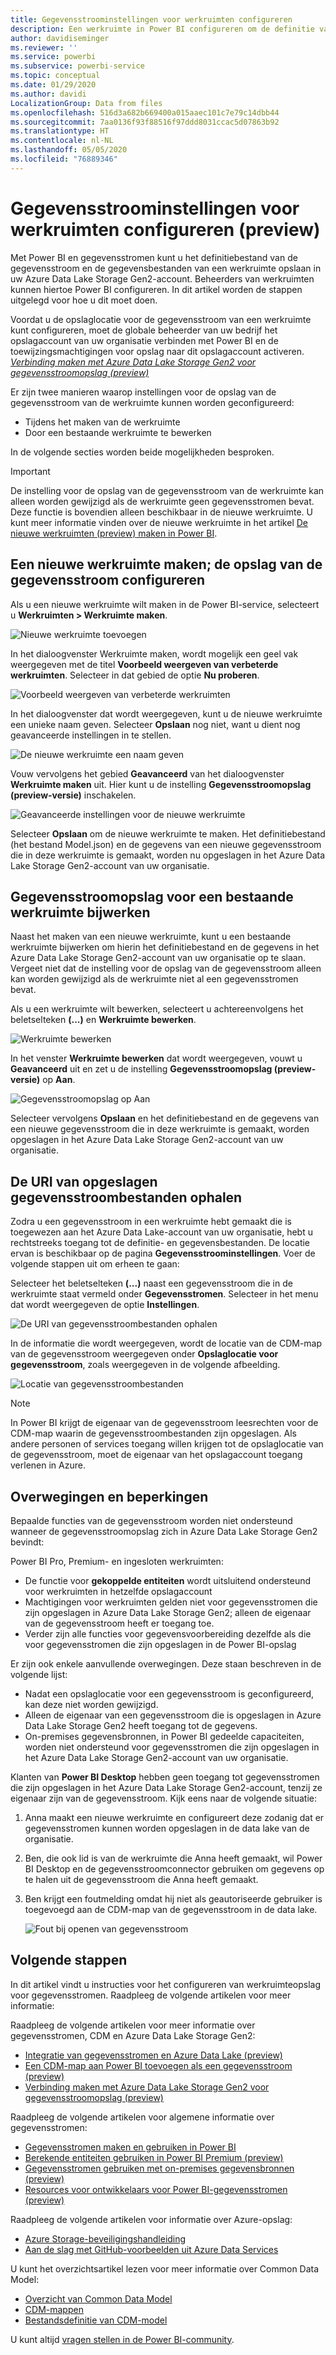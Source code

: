 ```yaml
---
title: Gegevensstroominstellingen voor werkruimten configureren
description: Een werkruimte in Power BI configureren om de definitie van de gegevensstroom en de gegevensbestanden in Azure Data Lake Storage Gen2 op te slaan
author: davidiseminger
ms.reviewer: ''
ms.service: powerbi
ms.subservice: powerbi-service
ms.topic: conceptual
ms.date: 01/29/2020
ms.author: davidi
LocalizationGroup: Data from files
ms.openlocfilehash: 516d3a682b669400a015aaec101c7e79c14dbb44
ms.sourcegitcommit: 7aa0136f93f88516f97ddd8031ccac5d07863b92
ms.translationtype: HT
ms.contentlocale: nl-NL
ms.lasthandoff: 05/05/2020
ms.locfileid: "76889346"
---
```

# <a name="configure-workspace-dataflow-settings-preview"></a>Gegevensstroominstellingen voor werkruimten configureren (preview)

Met Power BI en gegevensstromen kunt u het definitiebestand van de gegevensstroom en de gegevensbestanden van een werkruimte opslaan in uw Azure Data Lake Storage Gen2-account. Beheerders van werkruimten kunnen hiertoe Power BI configureren. In dit artikel worden de stappen uitgelegd voor hoe u dit moet doen. 

Voordat u de opslaglocatie voor de gegevensstroom van een werkruimte kunt configureren, moet de globale beheerder van uw bedrijf het opslagaccount van uw organisatie verbinden met Power BI en de toewijzingsmachtigingen voor opslag naar dit opslagaccount activeren. *[Verbinding maken met Azure Data Lake Storage Gen2 voor gegevensstroomopslag (preview)](service-dataflows-connect-azure-data-lake-storage-gen2.md)* 

Er zijn twee manieren waarop instellingen voor de opslag van de gegevensstroom van de werkruimte kunnen worden geconfigureerd: 

* Tijdens het maken van de werkruimte
* Door een bestaande werkruimte te bewerken

In de volgende secties worden beide mogelijkheden besproken. 

> [!IMPORTANT]
> De instelling voor de opslag van de gegevensstroom van de werkruimte kan alleen worden gewijzigd als de werkruimte geen gegevensstromen bevat. Deze functie is bovendien alleen beschikbaar in de nieuwe werkruimte. U kunt meer informatie vinden over de nieuwe werkruimte in het artikel [De nieuwe werkruimten (preview) maken in Power BI](service-create-the-new-workspaces.md).

## <a name="create-a-new-workspace-configure-its-dataflow-storage"></a>Een nieuwe werkruimte maken; de opslag van de gegevensstroom configureren

Als u een nieuwe werkruimte wilt maken in de Power BI-service, selecteert u **Werkruimten > Werkruimte maken**.

![Nieuwe werkruimte toevoegen](media/service-dataflows-configure-workspace-storage-settings/dataflow-storage-settings_01.jpg)

In het dialoogvenster Werkruimte maken, wordt mogelijk een geel vak weergegeven met de titel **Voorbeeld weergeven van verbeterde werkruimten**. Selecteer in dat gebied de optie **Nu proberen**.

![Voorbeeld weergeven van verbeterde werkruimten](media/service-dataflows-configure-workspace-storage-settings/dataflow-storage-settings_02.jpg)

In het dialoogvenster dat wordt weergegeven, kunt u de nieuwe werkruimte een unieke naam geven. Selecteer **Opslaan** nog niet, want u dient nog geavanceerde instellingen in te stellen.

![De nieuwe werkruimte een naam geven](media/service-dataflows-configure-workspace-storage-settings/dataflow-storage-settings_03.jpg)

Vouw vervolgens het gebied **Geavanceerd** van het dialoogvenster **Werkruimte maken** uit. Hier kunt u de instelling **Gegevensstroomopslag (preview-versie)** inschakelen.

![Geavanceerde instellingen voor de nieuwe werkruimte](media/service-dataflows-configure-workspace-storage-settings/dataflow-storage-settings_04.jpg)

Selecteer **Opslaan** om de nieuwe werkruimte te maken. Het definitiebestand (het bestand Model.json) en de gegevens van een nieuwe gegevensstroom die in deze werkruimte is gemaakt, worden nu opgeslagen in het Azure Data Lake Storage Gen2-account van uw organisatie. 

## <a name="update-dataflow-storage-for-an-existing-workspace"></a>Gegevensstroomopslag voor een bestaande werkruimte bijwerken

Naast het maken van een nieuwe werkruimte, kunt u een bestaande werkruimte bijwerken om hierin het definitiebestand en de gegevens in het Azure Data Lake Storage Gen2-account van uw organisatie op te slaan. Vergeet niet dat de instelling voor de opslag van de gegevensstroom alleen kan worden gewijzigd als de werkruimte niet al een gegevensstromen bevat.

Als u een werkruimte wilt bewerken, selecteert u achtereenvolgens het beletselteken **(...)** en **Werkruimte bewerken**. 

![Werkruimte bewerken](media/service-dataflows-configure-workspace-storage-settings/dataflow-storage-settings_05.jpg)

In het venster **Werkruimte bewerken** dat wordt weergegeven, vouwt u **Geavanceerd** uit en zet u de instelling **Gegevensstroomopslag (preview-versie)** op **Aan**. 

![Gegevensstroomopslag op Aan](media/service-dataflows-configure-workspace-storage-settings/dataflow-storage-settings_06.jpg)

Selecteer vervolgens **Opslaan** en het definitiebestand en de gegevens van een nieuwe gegevensstroom die in deze werkruimte is gemaakt, worden opgeslagen in het Azure Data Lake Storage Gen2-account van uw organisatie.


## <a name="get-the-uri-of-stored-dataflow-files"></a>De URI van opgeslagen gegevensstroombestanden ophalen

Zodra u een gegevensstroom in een werkruimte hebt gemaakt die is toegewezen aan het Azure Data Lake-account van uw organisatie, hebt u rechtstreeks toegang tot de definitie- en gegevensbestanden. De locatie ervan is beschikbaar op de pagina **Gegevensstroominstellingen**. Voer de volgende stappen uit om erheen te gaan:

Selecteer het beletselteken **(...)** naast een gegevensstroom die in de werkruimte staat vermeld onder **Gegevensstromen**. Selecteer in het menu dat wordt weergegeven de optie **Instellingen**.

![De URI van gegevensstroombestanden ophalen](media/service-dataflows-configure-workspace-storage-settings/dataflow-storage-settings_07.jpg)

In de informatie die wordt weergegeven, wordt de locatie van de CDM-map van de gegevensstroom weergegeven onder **Opslaglocatie voor gegevensstroom**, zoals weergegeven in de volgende afbeelding.

![Locatie van gegevensstroombestanden](media/service-dataflows-configure-workspace-storage-settings/dataflow-storage-settings_08.jpg)

> [!NOTE]
> In Power BI krijgt de eigenaar van de gegevensstroom leesrechten voor de CDM-map waarin de gegevensstroombestanden zijn opgeslagen. Als andere personen of services toegang willen krijgen tot de opslaglocatie van de gegevensstroom, moet de eigenaar van het opslagaccount toegang verlenen in Azure.



## <a name="considerations-and-limitations"></a>Overwegingen en beperkingen

Bepaalde functies van de gegevensstroom worden niet ondersteund wanneer de gegevensstroomopslag zich in Azure Data Lake Storage Gen2 bevindt: 

Power BI Pro, Premium- en ingesloten werkruimten:
* De functie voor **gekoppelde entiteiten** wordt uitsluitend ondersteund voor werkruimten in hetzelfde opslagaccount
* Machtigingen voor werkruimten gelden niet voor gegevensstromen die zijn opgeslagen in Azure Data Lake Storage Gen2; alleen de eigenaar van de gegevensstroom heeft er toegang toe.
* Verder zijn alle functies voor gegevensvoorbereiding dezelfde als die voor gegevensstromen die zijn opgeslagen in de Power BI-opslag 


Er zijn ook enkele aanvullende overwegingen. Deze staan beschreven in de volgende lijst:

* Nadat een opslaglocatie voor een gegevensstroom is geconfigureerd, kan deze niet worden gewijzigd.
* Alleen de eigenaar van een gegevensstroom die is opgeslagen in Azure Data Lake Storage Gen2 heeft toegang tot de gegevens.
* On-premises gegevensbronnen, in Power BI gedeelde capaciteiten, worden niet ondersteund voor gegevensstromen die zijn opgeslagen in het Azure Data Lake Storage Gen2-account van uw organisatie.

Klanten van **Power BI Desktop** hebben geen toegang tot gegevensstromen die zijn opgeslagen in het Azure Data Lake Storage Gen2-account, tenzij ze eigenaar zijn van de gegevensstroom. Kijk eens naar de volgende situatie:

1.  Anna maakt een nieuwe werkruimte en configureert deze zodanig dat er gegevensstromen kunnen worden opgeslagen in de data lake van de organisatie.
2.  Ben, die ook lid is van de werkruimte die Anna heeft gemaakt, wil Power BI Desktop en de gegevensstroomconnector gebruiken om gegevens op te halen uit de gegevensstroom die Anna heeft gemaakt.
3.  Ben krijgt een foutmelding omdat hij niet als geautoriseerde gebruiker is toegevoegd aan de CDM-map van de gegevensstroom in de data lake.

    ![Fout bij openen van gegevensstroom](media/service-dataflows-configure-workspace-storage-settings/dataflow-storage-settings_08.jpg)


## <a name="next-steps"></a>Volgende stappen

In dit artikel vindt u instructies voor het configureren van werkruimteopslag voor gegevensstromen. Raadpleeg de volgende artikelen voor meer informatie:

Raadpleeg de volgende artikelen voor meer informatie over gegevensstromen, CDM en Azure Data Lake Storage Gen2:

* [Integratie van gegevensstromen en Azure Data Lake (preview)](service-dataflows-azure-data-lake-integration.md)
* [Een CDM-map aan Power BI toevoegen als een gegevensstroom (preview)](service-dataflows-add-cdm-folder.md)
* [Verbinding maken met Azure Data Lake Storage Gen2 voor gegevensstroomopslag (preview)](service-dataflows-connect-azure-data-lake-storage-gen2.md)

Raadpleeg de volgende artikelen voor algemene informatie over gegevensstromen:

* [Gegevensstromen maken en gebruiken in Power BI](service-dataflows-create-use.md)
* [Berekende entiteiten gebruiken in Power BI Premium (preview)](service-dataflows-computed-entities-premium.md)
* [Gegevensstromen gebruiken met on-premises gegevensbronnen (preview)](service-dataflows-on-premises-gateways.md)
* [Resources voor ontwikkelaars voor Power BI-gegevensstromen (preview)](service-dataflows-developer-resources.md)

Raadpleeg de volgende artikelen voor informatie over Azure-opslag:

* [Azure Storage-beveiligingshandleiding](https://docs.microsoft.com/azure/storage/common/storage-security-guide)
* [Aan de slag met GitHub-voorbeelden uit Azure Data Services](https://aka.ms/cdmadstutorial)

U kunt het overzichtsartikel lezen voor meer informatie over Common Data Model:

* [Overzicht van Common Data Model](https://docs.microsoft.com/powerapps/common-data-model/overview)
* [CDM-mappen](https://go.microsoft.com/fwlink/?linkid=2045304)
* [Bestandsdefinitie van CDM-model](https://go.microsoft.com/fwlink/?linkid=2045521)

U kunt altijd [vragen stellen in de Power BI-community](https://community.powerbi.com/).
